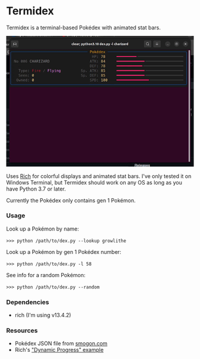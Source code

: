 # Termidex

Termidex is a terminal-based Pokédex with animated stat bars.

![](dex_demo.gif)

Uses [Rich](https://github.com/Textualize/rich) for colorful displays and animated stat bars. I've only tested it on Windows Terminal, but Termidex should work on any OS as long as you have Python 3.7 or later.

Currently the Pokédex only contains gen 1 Pokémon.

### Usage

Look up a Pokémon by name:

`>>> python /path/to/dex.py --lookup growlithe`

Look up a Pokémon by gen 1 Pokédex number:

`>>> python /path/to/dex.py -l 58`

See info for a random Pokémon:

`>>> python /path/to/dex.py --random`

### Dependencies

- rich (I'm using v13.4.2)

### Resources

- Pokédex JSON file from [smogon.com](https://smogon.com)
- Rich's ["Dynamic Progress" example](https://github.com/Textualize/rich/blob/master/examples/dynamic_progress.py)
